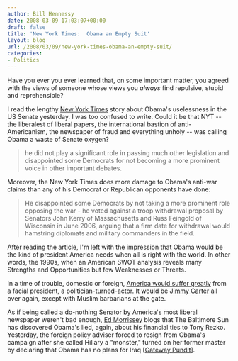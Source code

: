 ```yaml
---
author: Bill Hennessy
date: 2008-03-09 17:03:07+00:00
draft: false
title: 'New York Times:  Obama an Empty Suit'
layout: blog
url: /2008/03/09/new-york-times-obama-an-empty-suit/
categories:
- Politics
---
```


Have you ever you ever learned that, on some important matter, you agreed with the views of someone whose views you _always_ find repulsive, stupid and reprehensible?

I read the lengthy [New York Times](https://www.nytimes.com/2008/03/09/us/politics/09obama.html?_r=1&hp&oref=login) story about Obama's uselessness in the US Senate yesterday. I was too confused to write. Could it be that NYT -- the liberalest of liberal papers, the international bastion of anti-Americanism, the newspaper of fraud and everything unholy -- was calling Obama a waste of Senate oxygen?


> he did not play a significant role in passing much other legislation and disappointed some Democrats for not becoming a more prominent voice in other important debates.


Moreover, the New York Times does more damage to Obama's anti-war claims than any of his Democrat or Republican opponents have done:


> He disappointed some Democrats by not taking a more prominent role opposing the war - he voted against a troop withdrawal proposal by Senators John Kerry of Massachusetts and Russ Feingold of Wisconsin in June 2006, arguing that a firm date for withdrawal would hamstring diplomats and military commanders in the field.


After reading the article, I'm left with the impression that Obama would be the kind of president America needs when all is right with the world. In other words, the 1990s, when an American SWOT analysis reveals many Strengths and Opportunities but few Weaknesses or Threats.

In a time of trouble, domestic or foreign, [America would suffer greatly](https://hennessysview.com/2008/01/07/change-is-all-you-need/) from a facial president, a politician-turned-actor. It would be [Jimmy Carter](https://hennessysview.com/2008/01/07/a-leader-for-a-change/) all over again, except with Muslim barbarians at the gate.

As if being called a do-nothing Senator by America's most liberal newspaper weren't bad enough, [Ed Morrissey](https://hotair.com/archives/2008/03/09/rezko-cash-three-times-more-what-obama-admits-sun-times/) blogs that The Baltimore Sun has discovered Obama's lied, again, about his financial ties to Tony Rezko. Yesterday, the foreign policy adviser forced to resign from Obama's campaign after she called Hillary a "monster," turned on her former master by declaring that Obama has no plans for Iraq [[Gateway Pundit](https://gatewaypundit.blogspot.com/2008/03/power-outs-obama-admits-he-has-no-iraq.html)].


